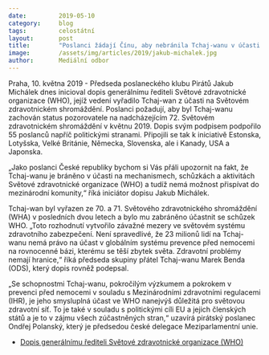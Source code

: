 ```yaml
---
date:         2019-05-10
category:     blog
tags:         celostátní 
layout:       post
title:        "Poslanci žádají Čínu, aby nebránila Tchaj-wanu v účasti na summitu Světové zdravotnické organizace"
image:        /assets/img/articles/2019/jakub-michalek.jpg
author:       Mediální odbor
---
```



Praha, 10. května 2019 - Předseda poslaneckého klubu Pirátů Jakub Michálek dnes inicioval dopis generálnímu řediteli Světové zdravotnické organizace (WHO), jejíž vedení vyřadilo Tchaj-wan z účasti na Světovém zdravotnickém shromáždění. Poslanci požadují, aby byl Tchaj-wanu zachován status pozorovatele na nadcházejícím 72. Světovém zdravotnickém shromáždění v květnu 2019. Dopis svým podpisem podpořilo 55 poslanců napříč politickými stranami. Připojili se tak k iniciativě Estonska, Lotyšska, Velké Británie, Německa, Slovenska, ale i Kanady, USA a Japonska.

„Jako poslanci České republiky bychom si Vás přáli upozornit na fakt, že Tchaj-wanu je bráněno v účasti na mechanismech, schůzkách a aktivitách Světové zdravotnické organizace (WHO) a tudíž nemá možnost přispívat do mezinárodní komunity,“ říká iniciátor dopisu Jakub Michálek.

Tchaj-wan byl vyřazen ze 70. a 71. Světového zdravotnického shromáždění (WHA) v posledních dvou letech a bylo mu zabráněno účastnit se schůzek WHO. „Toto rozhodnutí vytvořilo závažné mezery ve světovém systému zdravotního zabezpečení. Není spravedlivé, že 23 milionů lidí na Tchaj-wanu nemá právo na účast v globálním systému prevence před nemocemi na rovnocenné bázi, kterému se těší zbytek světa. Zdravotní problémy nemají hranice,“ říká předseda skupiny přátel Tchaj-wanu Marek Benda (ODS), který dopis rovněž podepsal.

„Se schopnostmi Tchaj-wanu, pokročilým výzkumem a pokrokem v prevenci před nemocemi v souladu s Mezinárodními zdravotními regulacemi (IHR), je jeho smysluplná účast ve WHO nanejvýš důležitá pro světovou zdravotní síť. To je také v souladu s politickými cíli EU a jejich členských států a je to v zájmu všech zúčastněných stran,“ uzavírá pirátský poslanec Ondřej Polanský, který je předsedou české delegace Meziparlamentní unie.

* [Dopis generálnímu řediteli Světové zdravotnické organizace (WHO)](http://www.pirati.cz/assets/pdf/dopis-who.pdf)
